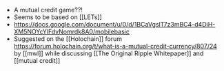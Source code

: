 - A mutual credit game??!
- Seems to be based on [[LETs]]
- https://docs.google.com/document/u/0/d/1BCaVgslT7z3mBC4-d4DiH-XM5NOYcYlFdvNomrdk8A0/mobilebasic
- Suggested on the [[Holochain]] forum https://forum.holochain.org/t/what-is-a-mutual-credit-currency/807/24 by [[mwl]] while discussing [[The Original Ripple Whitepaper]] and [[mutual credit]]
